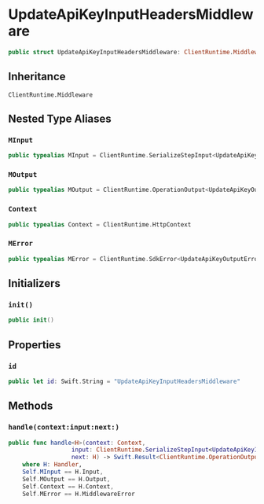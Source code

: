 # UpdateApiKeyInputHeadersMiddleware

``` swift
public struct UpdateApiKeyInputHeadersMiddleware: ClientRuntime.Middleware 
```

## Inheritance

`ClientRuntime.Middleware`

## Nested Type Aliases

### `MInput`

``` swift
public typealias MInput = ClientRuntime.SerializeStepInput<UpdateApiKeyInput>
```

### `MOutput`

``` swift
public typealias MOutput = ClientRuntime.OperationOutput<UpdateApiKeyOutputResponse>
```

### `Context`

``` swift
public typealias Context = ClientRuntime.HttpContext
```

### `MError`

``` swift
public typealias MError = ClientRuntime.SdkError<UpdateApiKeyOutputError>
```

## Initializers

### `init()`

``` swift
public init() 
```

## Properties

### `id`

``` swift
public let id: Swift.String = "UpdateApiKeyInputHeadersMiddleware"
```

## Methods

### `handle(context:input:next:)`

``` swift
public func handle<H>(context: Context,
                  input: ClientRuntime.SerializeStepInput<UpdateApiKeyInput>,
                  next: H) -> Swift.Result<ClientRuntime.OperationOutput<UpdateApiKeyOutputResponse>, MError>
    where H: Handler,
    Self.MInput == H.Input,
    Self.MOutput == H.Output,
    Self.Context == H.Context,
    Self.MError == H.MiddlewareError
```
